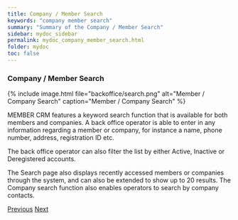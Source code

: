 ```yaml
---
title: Company / Member Search
keywords: "company member search"
summary: "Summary of the Company / Member Search"
sidebar: mydoc_sidebar
permalink: mydoc_company_member_search.html
folder: mydoc
toc: false
---
```


### Company / Member Search

{% include image.html file="backoffice/search.png" alt="Member / Company Search" caption="Member / Company Search" %}

MEMBER CRM features a keyword search function that is available for both members and companies. A back office operator is able to enter in any information regarding a member or company, for instance a name, phone number, address, registration ID etc. 

The back office operator can also filter the list by either Active, Inactive or Deregistered accounts. 

The Search page also displays recently accessed members or companies through the system, and can also be extended to show up to 20 results. The Company search function also enables operators to search by company contacts.

<a class="btn btn-default btn-lg pull-left" href="mydoc_dashboard_and_menu_overview.html" role="button">Previous</a>
<a class="btn btn-primary btn-lg pull-right" href="mydoc_finance.html" role="button">Next</a>
